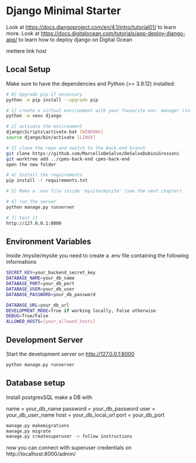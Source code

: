 # Django Minimal Starter

Look at https://docs.djangoproject.com/en/4.1/intro/tutorial01/ to learn more.
Look at https://docs.digitalocean.com/tutorials/app-deploy-django-app/ to learn how to deploy django on Digital Ocean

mettere link host

## Local Setup

Make sure to have the dependencies and Python (>= 3.9.12) installed:

```bash
# 0] Upgrade pip if necessary
python -m pip install --upgrade pip

# 1] create a virtual environment with your favourite env. manager (in this ex. venv)
python -m venv django

# 2] activate the environment
django\Scripts\activate.bat [WINDOWS]
source django/bin/activate [LINUX]

# 3] clone the repo and switch to the Back-end branch
git clone https://github.com/MarcelloDeSalvo/DeSalvoDubiniGrossoni
git worktree add ../cpms-back-end cpms-back-end
open the new folder

# 4] Install the requirements
pip install -r requirements.txt

# 5] Make a .env file inside 'mysite/mysite' (see the next chapter)

# 6] run the server
python manage.py runserver

# 7] test it
http://127.0.0.1:8000

```
## Environment Variables
Inside /mysite/mysite you need to create a .env file containing the following informations

```bash
SECRET_KEY=your_backend_secret_key
DATABASE_NAME=your_db_name
DATABASE_PORT=your_db_port
DATABASE_USER=your_db_user
DATABASE_PASSWORD=your_db_password

DATABASE_URL=your_db_url
DEVELOPMENT_MODE=True if working locally, False otherwise
DEBUG=True/False
ALLOWED_HOSTS=[your_allowed_hosts]
```


## Development Server

Start the development server on http://127.0.0.1:8000

```bash
python manage.py runserver
```


## Database setup
Install postgresSQL
make a DB with

name = your_db_name
password = your_db_password
user = your_db_user_name
host = your_db_local_url
port = your_db_port


```bash
manage.py makemigrations
manage.py migrate
manage.py createsuperuser -> follow instructions
```

now you can connect with superuser credentials on http://localhost:8000/admin/